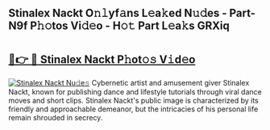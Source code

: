 ## Stinalex Nackt O𝚗𝚕yf𝚊ns L𝚎a𝚔ed N𝚞𝚍es - Part-N9f P𝚑𝚘tos Vi𝚍𝚎o - H𝚘𝚝 Part L𝚎a𝚔s GRXiq

# <h2><a href="http://kf0shvp.oniu.top/?m=Stinalex+Nackt">🔗👉 🔴 Stinalex Nackt P𝚑ot𝚘𝚜 V𝚒d𝚎o</a></h2>

[![Stinalex Nackt Nu𝚍e𝚜](https://i.imgur.com/0qMVB7G.gif)](http://kf0shvp.oniu.top/?m=Stinalex+Nackt)
Cybernetic artist and amusement giver Stinalex Nackt, known for publishing dance and lifestyle tutorials through viral dance moves and short clips. Stinalex Nackt's public image is characterized by its friendly and approachable demeanor, but the intricacies of his personal life remain shrouded in secrecy.  

